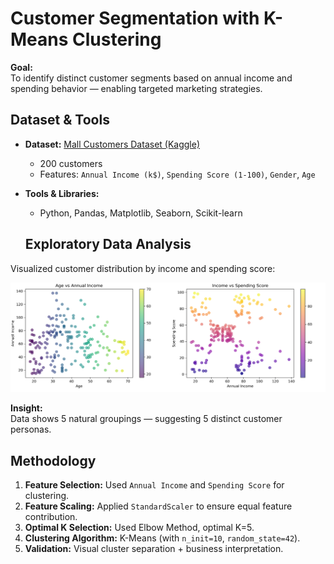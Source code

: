 # Customer Segmentation with K-Means Clustering

**Goal:**  
To identify distinct customer segments based on annual income and spending behavior — enabling targeted marketing strategies.

## Dataset & Tools

- **Dataset:** [Mall Customers Dataset (Kaggle)](https://www.kaggle.com/datasets/vjchoudhary7/customer-segmentation-tutorial-in-python)  
  - 200 customers  
  - Features: `Annual Income (k$)`, `Spending Score (1-100)`, `Gender`, `Age`

- **Tools & Libraries:**  
  - Python, Pandas, Matplotlib, Seaborn, Scikit-learn


  ## Exploratory Data Analysis

Visualized customer distribution by income and spending score:

![Income vs Spending](income_vs_spending.png)

**Insight:**  
Data shows 5 natural groupings — suggesting 5 distinct customer personas.


## Methodology

1. **Feature Selection:** Used `Annual Income` and `Spending Score` for clustering.
2. **Feature Scaling:** Applied `StandardScaler` to ensure equal feature contribution.
3. **Optimal K Selection:** Used Elbow Method, optimal K=5.
4. **Clustering Algorithm:** K-Means (with `n_init=10`, `random_state=42`).
5. **Validation:** Visual cluster separation + business interpretation.